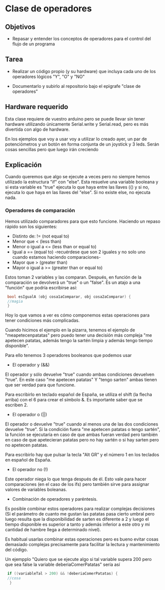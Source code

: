 # Clase de operadores

## Objetivos

* Repasar y entender los conceptos de operadores para el control del flujo de un programa

## Tarea

* Realizar un código propio (y su hardware) que incluya cada uno de los operadores lógicos "Y", "O" y "NO"

* Documentarlo y subirlo al repositorio bajo el epìgrafe "clase de operadores"

## Hardware requerido

Esta clase requiere de vuestro arduino pero se puede llevar sin tener hardware utilizando únicamente Serial.write y Serial.read, pero es más divertida con algo de hardware. 

En los ejemplos que voy a usar voy a utilizar lo creado ayer, un par de potenciómetros y un botón en forma conjunta de un joystick y 3 leds. Serán cosas sencillas pero que luego irán creciendo

## Explicación

Cuando queremos que algo se ejecute a veces pero no siempre hemos utilizado la estructura "if" con "else". Esta resuelve una variable booleana y si esta variable es "true" ejecuta lo que haya entre las llaves ({) y si no, ejecuta lo que haya en las llaves del "else". Si no existe else, no ejecuta nada.

### Operadores de comparación

Hemos utilizado comparadores para que esto funcione. Haciendo un repaso rápido son los siguientes:

* Distinto de: != (not equal to)
* Menor que < (less than)
* Menor o igual a <= (less than or equal to)
* Igual a == (equal to) -recuérdese que son 2 iguales y no solo uno cuando estamos haciendo comparaciones-
* Mayor que > (greater than)
* Mayor o igual a >= (greater than or equal to) 


Estos toman 2 variables y las comparan. Después, en función de la comparación se devolverá un "true" o un "false". Es un atajo a una "función" que podría escribirse así: 

```C++
 bool esIgualA (obj cosa1aComparar, obj cosa2aComparar) {
 //magia
 }

```

Hoy lo que vamos a ver es cómo componemos estas operaciones para tener condiciones más complicadas. 

Cuando hicimos el ejemplo en la pizarra, tenemos el ejemplo de "meapetecenpatatas" pero puedo tener una decisión más compleja "me apetecen patatas, además tengo la sartén limpia y además tengo tiempo disponible". 

Para ello tenemos 3 operadores booleanos que podemos usar

* El operador y (&&)

El operador y sólo devuelve "true" cuando ambas condiciones devuelven "true". En este caso "me apetecen patatas" Y "tengo sarten" ambas tienen que ser verdad para que funcione. 

Para escribirlo en teclado español de España, se utiliza el shift (la flecha arriba) con el 6 para crear el símbolo &. Es importante saber que se escriben 2. 

* El operador o (||)

El operador o devuelve "true" cuando al menos una de las dos condiciones devuelve "true". Si la condición fuera "me apetecen patatas o tengo sartén", la función se ejecutaría en caso de que ambas fueran verdad pero también en caso de que apetecieran patatas pero no hay sartén o si hay sarten pero no apetecen patatas. 

Para escribirlo hay que pulsar la tecla "Alt GR" y el número 1 en los teclados en español de España.


* El operador no (!)

Este operador niega lo que tenga después de él. Esto vale para hacer comparaciones (en el caso de los ifs) pero también sirve para assignar valores de variables boleanas. 

* Combinación de operadores y paréntesis. 

Es posible combinar estos operadores para realizar complejas decisiones (Si el parámetro de cuanto me gustan las patatas pasa cierto umbral pero luego resulta que la disponibilidad de sarten es diferente a 2 y luego el tiempo disponible es superior a tanto y además inferior a este otro y mi cantidad de hambre llega a determinado nivel).

Es habitual usarlas combinar estas operaciones pero es bueno evitar cosas demasiado complejas precisamente para facilitar la lectura y mantenimiento del código. 

Un ejempplo "Quiero que se ejecute algo si tal variable supera 200 pero que sea false la variable deberiaComerPatatas" sería así

```C++
 if ((variableTal > 200) && !deberiaComerPatatas) {
 //cosa
  }
```
